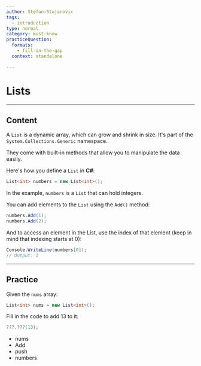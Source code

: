 ```yaml
---
author: Stefan-Stojanovic
tags:
  - introduction
type: normal
category: must-know
practiceQuestion:
  formats:
    - fill-in-the-gap
  context: standalone

---
```


# Lists

---

## Content

A `List` is a dynamic array, which can grow and shrink in size. It's part of the `System.Collections.Generic` namespace.

They come with built-in methods that allow you to manipulate the data easily.

Here's how you define a `List` in **C#**:
```csharp
List<int> numbers = new List<int>();
```

In the example, `numbers` is a `List` that can hold integers.

You can add elements to the `List` using the `Add()` method:
```csharp
numbers.Add(1);
numbers.Add(2);
```

And to access an element in the List, use the index of that element (keep in mind that indexing starts at 0):
```csharp
Console.WriteLine(numbers[0]); 
// Output: 1
```

---

## Practice

Given the `nums` array:

```csharp
List<int> nums = new List<int>();
```

Fill in the code to add 13 to it:
```csharp
???.???(13);
```

- nums
- Add
- push
- numbers
